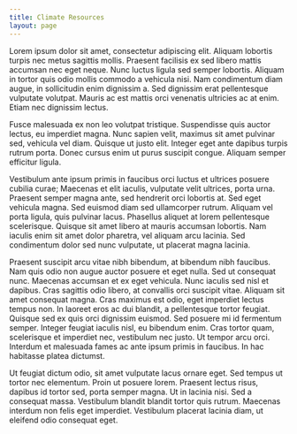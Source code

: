 ```yaml
---
title: Climate Resources
layout: page
---
```


Lorem ipsum dolor sit amet, consectetur adipiscing elit. Aliquam lobortis turpis nec metus sagittis mollis. Praesent facilisis ex sed libero mattis accumsan nec eget neque. Nunc luctus ligula sed semper lobortis. Aliquam in tortor quis odio mollis commodo a vehicula nisi. Nam condimentum diam augue, in sollicitudin enim dignissim a. Sed dignissim erat pellentesque vulputate volutpat. Mauris ac est mattis orci venenatis ultricies ac at enim. Etiam nec dignissim lectus.

Fusce malesuada ex non leo volutpat tristique. Suspendisse quis auctor lectus, eu imperdiet magna. Nunc sapien velit, maximus sit amet pulvinar sed, vehicula vel diam. Quisque ut justo elit. Integer eget ante dapibus turpis rutrum porta. Donec cursus enim ut purus suscipit congue. Aliquam semper efficitur ligula.

Vestibulum ante ipsum primis in faucibus orci luctus et ultrices posuere cubilia curae; Maecenas et elit iaculis, vulputate velit ultrices, porta urna. Praesent semper magna ante, sed hendrerit orci lobortis at. Sed eget vehicula magna. Sed euismod diam sed ullamcorper rutrum. Aliquam vel porta ligula, quis pulvinar lacus. Phasellus aliquet at lorem pellentesque scelerisque. Quisque sit amet libero at mauris accumsan lobortis. Nam iaculis enim sit amet dolor pharetra, vel aliquam arcu lacinia. Sed condimentum dolor sed nunc vulputate, ut placerat magna lacinia.

Praesent suscipit arcu vitae nibh bibendum, at bibendum nibh faucibus. Nam quis odio non augue auctor posuere et eget nulla. Sed ut consequat nunc. Maecenas accumsan et ex eget vehicula. Nunc iaculis sed nisl et dapibus. Cras sagittis odio libero, at convallis orci suscipit vitae. Aliquam sit amet consequat magna. Cras maximus est odio, eget imperdiet lectus tempus non. In laoreet eros ac dui blandit, a pellentesque tortor feugiat. Quisque sed ex quis orci dignissim euismod. Sed posuere mi id fermentum semper. Integer feugiat iaculis nisl, eu bibendum enim. Cras tortor quam, scelerisque et imperdiet nec, vestibulum nec justo. Ut tempor arcu orci. Interdum et malesuada fames ac ante ipsum primis in faucibus. In hac habitasse platea dictumst.

Ut feugiat dictum odio, sit amet vulputate lacus ornare eget. Sed tempus ut tortor nec elementum. Proin ut posuere lorem. Praesent lectus risus, dapibus id tortor sed, porta semper magna. Ut in lacinia nisi. Sed a consequat massa. Vestibulum blandit blandit tortor quis rutrum. Maecenas interdum non felis eget imperdiet. Vestibulum placerat lacinia diam, ut eleifend odio consequat eget.
